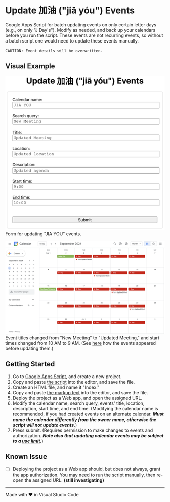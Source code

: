 # Update 加油 ("jiā yóu") Events

Google Apps Script for batch updating events on only certain letter days (e.g., on only "J Day's"). Modify as needed, and back up your calendars before you run the script. These events are not recurring events, so without a batch script one would need to update these events manually.

```
CAUTION: Event details will be overwritten.
```

## Visual Example

<img src="screenshots/calendarForm.png" alt="screenshot of calendar form" width="800"><br>Form for updating "JIA YOU" events.

<img src="screenshots/calendar.png" alt="screenshot of calendar" width="800"><br>Event titles changed from "New Meeting" to "Updated Meeting," and start times changed from 10 AM to 9 AM. (See [here](https://github.com/saegl5/jiayou_add_events) how the events appeared before updating them.)

## Getting Started

1. Go to [Google Apps Script](https://script.google.com/), and create a new project.
2. Copy and paste [the script](./Code.gs) into the editor, and save the file.
3. Create an HTML file, and name it "Index."
4. Copy and paste [the markup text](./Index.html) into the editor, and save the file.
5. Deploy the project as a Web app, and open the assigned URL.
6. Modify the calendar name, search query, events' title, location, description, start time, and end time. (Modifying the calendar name is recommended, if you had created events on an alternate calendar. ***Must name the calendar differently from the owner name, otherwise the script will not update events.***)
7. Press submit. (Requires permission to make changes to events and authorization. ***Note also that updating calendar events may be subject to a [use limit](https://support.google.com/a/answer/2905486?hl=en).***)

## Known Issue

- [ ] Deploying the project as a Web app should, but does not always, grant the app authorization. You may need to run the script manually, then re-open the assigned URL. **(still investigating)**

<hr>
Made with &heartsuit; in Visual Studio Code